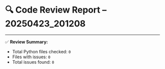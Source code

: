# 🔍 Code Review Report – 20250423_201208

---

✅ **Review Summary:**
- Total Python files checked: `0`
- Files with issues: `0`
- Total issues found: `0`
